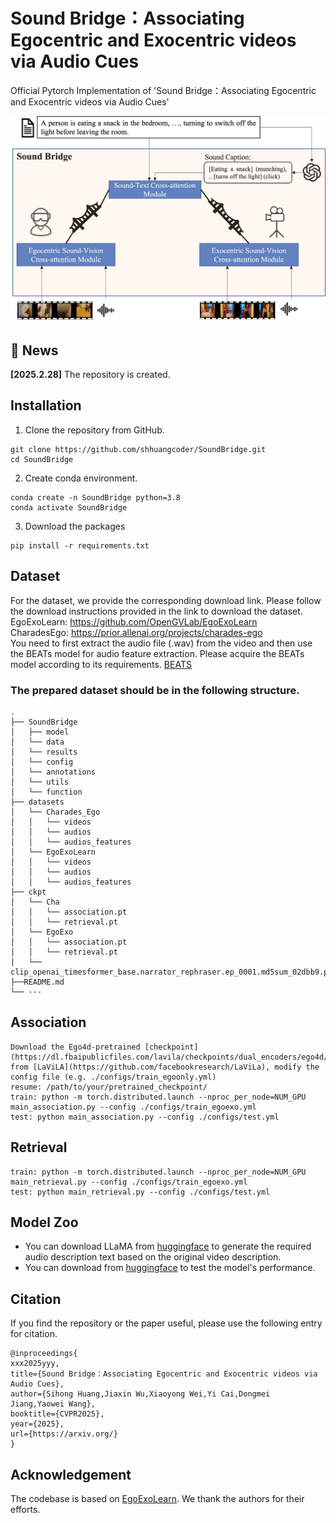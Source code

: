 # **Sound Bridge：Associating Egocentric and Exocentric videos via Audio Cues**<br>

Official Pytorch Implementation of 'Sound Bridge：Associating Egocentric and Exocentric videos via Audio Cues'
<p align="center"><img width="650" src="images/model.png"></p>

## 📢 News


**[2025.2.28]** The repository is created.

<a name="installation"></a>
## Installation
1. Clone the repository from GitHub.

```shell
git clone https://github.com/shhuangcoder/SoundBridge.git
cd SoundBridge
```

2. Create conda environment.

```shell
conda create -n SoundBridge python=3.8
conda activate SoundBridge
```


3. Download the packages
```shell
pip install -r requirements.txt
```
<a name="dataset"></a>

## Dataset
For the dataset, we provide the corresponding download link. Please follow the download instructions provided in the link to download the dataset.<br>
EgoExoLearn: https://github.com/OpenGVLab/EgoExoLearn<br>
CharadesEgo: https://prior.allenai.org/projects/charades-ego<br>
You need to first extract the audio file (.wav) from the video and then use the BEATs model for audio feature extraction. Please acquire the BEATs model according to its requirements. [BEATS](https://github.com/microsoft/unilm.git)

### The prepared dataset should be in the following structure.
```
.
├── SoundBridge
│   ├── model
│   └── data
│   └── results
│   └── config
│   └── annotations
│   └── utils
│   └── function
├── datasets
│   └── Charades_Ego
│   │   └── videos
│   │   └── audios
│   │   └── audios_features
│   └── EgoExoLearn
│   │   └── videos
│   │   └── audios
│   │   └── audios_features
├── ckpt
│   └── Cha
│   │   └── association.pt
│   │   └── retrieval.pt
│   └── EgoExo
│   │   └── association.pt
│   │   └── retrieval.pt
│   └── clip_openai_timesformer_base.narrator_rephraser.ep_0001.md5sum_02dbb9.pt
├──README.md
└── ···
```
<a name="training"></a>

## Association

```
Download the Ego4d-pretrained [checkpoint](https://dl.fbaipublicfiles.com/lavila/checkpoints/dual_encoders/ego4d/clip_openai_timesformer_base.narrator_rephraser.ep_0001.md5sum_02dbb9.pth) from [LaViLA](https://github.com/facebookresearch/LaViLa), modify the config file (e.g. ./configs/train_egoonly.yml)
resume: /path/to/your/pretrained_checkpoint/
train: python -m torch.distributed.launch --nproc_per_node=NUM_GPU main_association.py --config ./configs/train_egoexo.yml
test: python main_association.py --config ./configs/test.yml
```

<a name="evaluation"></a>

## Retrieval

```
train: python -m torch.distributed.launch --nproc_per_node=NUM_GPU main_retrieval.py --config ./configs/train_egoexo.yml
test: python main_retrieval.py --config ./configs/test.yml
```


## Model Zoo
* You can download LLaMA from [huggingface](https://huggingface.co/meta-llama/Meta-Llama-3-8B) to generate the required audio description text based on the original video description.
* You can download from [huggingface](https://huggingface.co/Sihong/SoundBridge) to test the model's performance.

## Citation
If you find the repository or the paper useful, please use the following entry for citation.
```
@inproceedings{
xxx2025yyy,
title={Sound Bridge：Associating Egocentric and Exocentric videos via Audio Cues},
author={Sihong Huang,Jiaxin Wu,Xiaoyong Wei,Yi Cai,Dongmei Jiang,Yaowei Wang},
booktitle={CVPR2025},
year={2025},
url={https://arxiv.org/}
}
```

## Acknowledgement

The codebase is based on [EgoExoLearn](https://github.com/OpenGVLab/EgoExoLearn/tree/main).
We thank the authors for their efforts.

